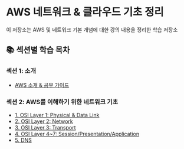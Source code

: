 # AWS 네트워크 & 클라우드 기초 정리

이 저장소는 AWS 및 네트워크 기본 개념에 대한 강의 내용을 정리한 학습 저장소

## 📚 섹션별 학습 목차

### 섹션 1: 소개

- [AWS 소개 & 공부 가이드](./section-01-intro/02_aws소개_가이드.md)

### 섹션 2: AWS를 이해하기 위한 네트워크 기초

- [1. OSI Layer 1: Physical & Data Link](./section-02-osi-dns-db/03_osi_layer1_physical_data_link.md)
- [2. OSI Layer 2: Network](./section-02-osi-dns-db/04_osi_layer2_network.md)
- [3. OSI Layer 3: Transport](./section-02-osi-dns-db/05_osi_layer3_transport.md)
- [4. OSI Layer 4~7: Session/Presentation/Application](./section-02-osi-dns-db/06_osi_layer4_session_presentation_application.md)
- [5. DNS](./section-02-osi-dns-db/07_dns.md)
<!-- - -- [8. 캐싱(Caching)](./section-02-osi-dns-db/08_cache.md)
- [9. 암호화 & SSL/TLS](./section-02-osi-dns-db/09_ssl_tls.md)
- [10. RDBMS vs NoSQL](./section-02-osi-dns-db/10_rdbms_vs_nosql.md) -->
<!--

### 섹션 3: AWS 클라우드 기초 개념

- [11. 클라우드 컴퓨팅이란?](./section-03-aws-basics/11_클라우드컴퓨팅이란.md)
- [12. 클라우드 컴퓨팅 모델](./section-03-aws-basics/12_클라우드컴퓨팅_모델.md) -->
